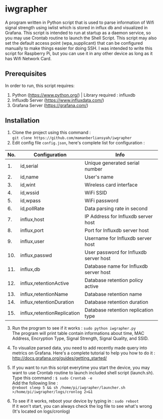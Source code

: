 # iwgrapher
A program written in Python script that is used to parse information of Wifi signal strength using iwlist which is stored in influx db and visualized in Grafana. This script is intended to run at startup as a daemon service, so you may use Crontab routine to launch the Shell Script. This script may also set the default access point (wpa_supplicant) that can be configured manually to make things easier for doing SSH. I was intended to write this script for Raspberry Pi, but you can use it in any other device as long as it has Wifi Network Card.

## Prerequisites
In order to run, this script requires:
1. Python (https://www.python.org/) | Library required : influxdb
2. Influxdb Server (https://www.influxdata.com/)
3. Grafana Server (https://grafana.com/)

## Installation
1. Clone the project using this command : <br />`git clone https://github.com/mamanberliansyah/iwgrapher` <br />
2. Edit config file `config.json`, here's complete list for configuration :

| No. | Configuration | Info |
| --- | ------------- | ----------- |
| 1.  | id,serial | Unique generated serial number |
| 2.  | id,name | User's name |
| 3.  | id,wint | Wireless card interface |
| 4.  | id,wssid | WiFi SSID |
| 5.  | id,wpass | WiFi password |
| 6.  | id,pollRate | Data parsing rate in second |
| 7.  | influx,host | IP Address for Influxdb server host |
| 8.  | influx,port | Port for Influxdb server host |
| 9.  | influx,user | Username for Influxdb server host |
| 10. | influx,passwd | User password for Influxdb server host |
| 11. | influx,db | Database name for Influxdb server host |
| 12. | influx,retentionActive | Database retention policy active |
| 13. | influx,retentionName | Database retention name |
| 14. | influx,retentionDuration | Database retention duration |
| 15. | influx,retentionReplication | Database retention replication type |

3. Run the program to see if it works : `sudo python iwgrapher.py` <br />
The program will print table contain informations about time, MAC Address, Encryption Type, Signal Strength, Signal Quality, and SSID. <br />

4. To visualize parsed data, you need to add recently made query into metrics on Grafana. Here's a complete tutorial to help you how to do it : http://docs.grafana.org/guides/getting_started/ 

5. If you want to run this script everytime you start the device, you may want to use Crontab routine to launch included shell script (launch.sh). Type this command : `$ sudo Crontab -e` <br /> Add the following line : <br /> `@reboot sleep 5 && sh /home/pi/iwgrapher/launcher.sh >/home/pi/iwgrapher/logs/cronlog 2>&1` <br /> 

6. To see if it works, reboot your device by typing in : `sudo reboot` <br /> If it won't start, you can always check the log file to see what's wrong (It's located on logs/cronlog)
